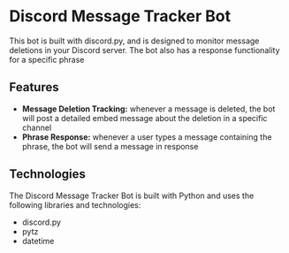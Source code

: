# Discord Message Tracker Bot
This bot is built with discord.py, and is designed to monitor message deletions in your Discord server. The bot also has a response functionality for a specific phrase

## Features

- **Message Deletion Tracking:** whenever a message is deleted, the bot will post a detailed embed message about the deletion in a specific channel
- **Phrase Response:** whenever a user types a message containing the phrase, the bot will send a message in response

## Technologies
The Discord Message Tracker Bot is built with Python and uses the following libraries and technologies:

- discord.py
- pytz
- datetime


